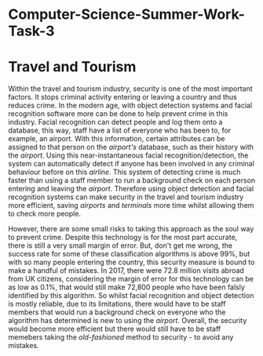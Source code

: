# Computer-Science-Summer-Work-Task-3
# Travel and Tourism
Within the travel and tourism industry, security is one of the most important factors. It stops criminal activity entering or leaving a country and thus reduces crime. In the modern age, with object detection systems and facial recognition software more can be done to help prevent crime in this industry. Facial recognition can detect people and log them onto a database, this way, staff have a list of everyone who has been to, for example, an airport. With this information, certain attributes can be assigned to that person on the _airport's_ database, such as their history with the _airport_. Using this near-instantaneous facial recognition/detection, the system can automatically detect if anyone has been involved in any criminal behaviour before on this _airline_. This system of detecting crime is much faster than using a staff member to run a background check on each person entering and leaving the _airport_. Therefore using object detection and facial recognition systems can make security in the travel and tourism industry more efficient, saving _airports_ and _terminals_ more time whilst allowing them to check more people.

However, there are some small risks to taking this approach as the soul way to prevent crime. Despite this technology is for the most part accurate, there is still a very small margin of error. But, don't get me wrong, the success rate for some of these classification algorithms is above 99%, but with so many people entering the country, this security measure is bound to make a handful of mistakes. In 2017, there were 72.8 million visits abroad from UK citizens, considering the margin of error for this technology can be as low as 0.1%, that would still make 72,800 people who have been falsly identified by this algorithm. So whilst facial recognition and object detection is mostly reliable, due to its limitations, there would have to be staff members that would run a background check on everyone who the algorithm has determined is new to using the _airport_. Overall, the security would become more efficient but there would still have to be staff memebers taking the _old-fashioned_ method to security - to avoid any mistakes.
